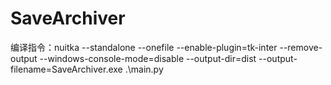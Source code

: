 # SaveArchiver
编译指令：nuitka --standalone --onefile --enable-plugin=tk-inter --remove-output --windows-console-mode=disable --output-dir=dist --output-filename=SaveArchiver.exe .\main.py
